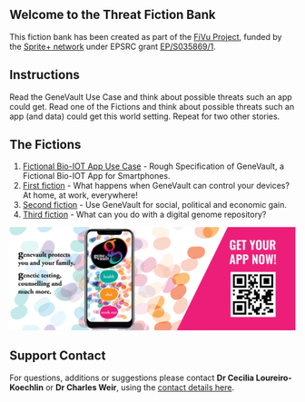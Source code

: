 ## Welcome to the Threat Fiction Bank

This fiction bank has been created as part of the [FiVu Project](https://spritehub.org/2021/09/02/fivu-using-design-fiction-to-identify-future-vulnerabilities-in-bio-iot/), funded by the [Sprite+ network](https://spritehub.org/) under EPSRC grant [EP/S035869/1](https://gow.epsrc.ukri.org/NGBOViewGrant.aspx?GrantRef=EP/S035869/1).

## Instructions
Read the GeneVault Use Case and think about possible threats such an app could get. Read one of the Fictions and think about possible threats such an app (and data) could get this world setting. Repeat for two other stories.

## The Fictions

1. [Fictional Bio-IOT App Use Case](FiVu_Workshop_GeneVault_Use_Case.pdf) - Rough Specification of GeneVault, a Fictional Bio-IOT App for Smartphones.
2. [First fiction](FiVu_Workshop_Story_1.pdf) - What happens when GeneVault can control your devices? At home, at work, everywhere!
3. [Second fiction](FiVu_Workshop_Story_2.pdf) - Use GeneVault for social, political and economic gain.
4. [Third fiction](FiVu_Workshop_Story_3.pdf) - What can you do with a digital genome repository?


<img src="Genevault_billboard_advert.jpg" with="50%" height ="50%">

## Support Contact

For questions, additions or suggestions please contact **Dr Cecilia Loureiro-Koechlin** or **Dr Charles Weir**, using the [contact details here](https://spritehub.org/2021/09/02/fivu-using-design-fiction-to-identify-future-vulnerabilities-in-bio-iot/).
